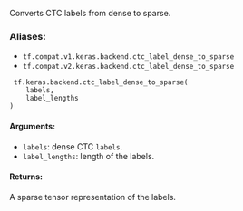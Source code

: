 Converts CTC labels from dense to sparse.
### Aliases:
- `tf.compat.v1.keras.backend.ctc_label_dense_to_sparse`
- `tf.compat.v2.keras.backend.ctc_label_dense_to_sparse`

```
 tf.keras.backend.ctc_label_dense_to_sparse(
    labels,
    label_lengths
)
```
#### Arguments:
- `labels`: dense CTC `labels`.
- `label_lengths`: length of the labels.
#### Returns:
A sparse tensor representation of the labels.
